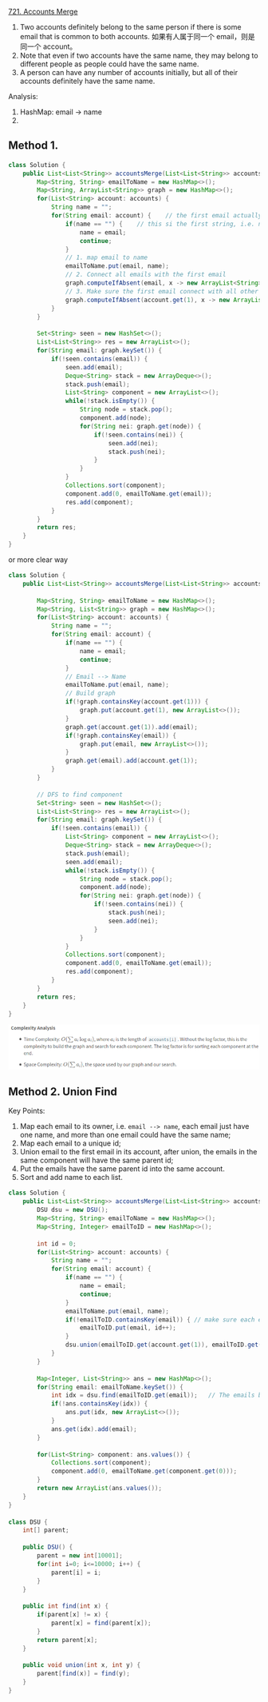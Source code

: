 [721. Accounts Merge](https://leetcode.com/problems/accounts-merge/)

1. Two accounts definitely belong to the same person if there is some email that is common to both accounts. 如果有人属于同一个 email，则是同一个 account。 
2. Note that even if two accounts have the same name, they may belong to different people as people could have the same name.
3. A person can have any number of accounts initially, but all of their accounts definitely have the same name.

Analysis:
1. HashMap: email -> name
2. 


## Method 1. 
```java
class Solution {
    public List<List<String>> accountsMerge(List<List<String>> accounts) {
        Map<String, String> emailToName = new HashMap<>();
        Map<String, ArrayList<String>> graph = new HashMap<>();
        for(List<String> account: accounts) {
            String name = "";
            for(String email: account) {    // the first email actually is name
                if(name == "") {    // this si the first string, i.e. name
                    name = email;
                    continue;
                }
                // 1. map email to name
                emailToName.put(email, name);
                // 2. Connect all emails with the first email 
                graph.computeIfAbsent(email, x -> new ArrayList<String>()).add(account.get(1));
                // 3. Make sure the first email connect with all other emails.
                graph.computeIfAbsent(account.get(1), x -> new ArrayList<String>()).add(email);
            }
        }
        
        Set<String> seen = new HashSet<>();
        List<List<String>> res = new ArrayList<>();
        for(String email: graph.keySet()) {
            if(!seen.contains(email)) {
                seen.add(email);
                Deque<String> stack = new ArrayDeque<>();
                stack.push(email);
                List<String> component = new ArrayList<>();
                while(!stack.isEmpty()) {
                    String node = stack.pop();
                    component.add(node);
                    for(String nei: graph.get(node)) {
                        if(!seen.contains(nei)) {
                            seen.add(nei);
                            stack.push(nei);
                        }
                    }
                }
                Collections.sort(component);
                component.add(0, emailToName.get(email));
                res.add(component);
            }
        }
        return res;
    }
}
```

or more clear way

```java
class Solution {
    public List<List<String>> accountsMerge(List<List<String>> accounts) {
        
        Map<String, String> emailToName = new HashMap<>();
        Map<String, List<String>> graph = new HashMap<>();
        for(List<String> account: accounts) {
            String name = "";
            for(String email: account) {
                if(name == "") {
                    name = email;
                    continue;
                }
                // Email --> Name
                emailToName.put(email, name);
                // Build graph
                if(!graph.containsKey(account.get(1))) {
                    graph.put(account.get(1), new ArrayList<>());
                }
                graph.get(account.get(1)).add(email);
                if(!graph.containsKey(email)) {
                    graph.put(email, new ArrayList<>());
                }
                graph.get(email).add(account.get(1));
            }
        }
        
        // DFS to find component
        Set<String> seen = new HashSet<>();
        List<List<String>> res = new ArrayList<>();
        for(String email: graph.keySet()) {
            if(!seen.contains(email)) {
                List<String> component = new ArrayList<>();
                Deque<String> stack = new ArrayDeque<>();
                stack.push(email);
                seen.add(email);
                while(!stack.isEmpty()) {
                    String node = stack.pop();
                    component.add(node);
                    for(String nei: graph.get(node)) {
                        if(!seen.contains(nei)) {
                            stack.push(nei);
                            seen.add(nei);
                        }
                    }
                }
                Collections.sort(component);
                component.add(0, emailToName.get(email));
                res.add(component);
            }
        }
        return res;
    }
}
```
![complexity](images/721_DFS_complexity.png)


## Method 2. Union Find
Key Points:
1. Map each email to its owner, i.e. `email --> name`, each email just have one name, and more than one email could have the same name;
2. Map each email to a unique id;
3. Union email to the first email in its account, after union, the emails in the same component will have the same parent id;
4. Put the emails have the same parent id into the same account.
5. Sort and add name to each list.
```java
class Solution {
    public List<List<String>> accountsMerge(List<List<String>> accounts) {
        DSU dsu = new DSU();
        Map<String, String> emailToName = new HashMap<>();
        Map<String, Integer> emailToID = new HashMap<>();
        
        int id = 0;
        for(List<String> account: accounts) {
            String name = "";
            for(String email: account) {
                if(name == "") {
                    name = email;
                    continue;
                }
                emailToName.put(email, name);
                if(!emailToID.containsKey(email)) { // make sure each email just has one and only one ID
                    emailToID.put(email, id++);
                }
                dsu.union(emailToID.get(account.get(1)), emailToID.get(email));
            }
        }
        
        Map<Integer, List<String>> ans = new HashMap<>();
        for(String email: emailToName.keySet()) {   
            int idx = dsu.find(emailToID.get(email));   // The emails belong to one component have the same ID
            if(!ans.containsKey(idx)) {
                ans.put(idx, new ArrayList<>());
            }
            ans.get(idx).add(email);
        }
        
        for(List<String> component: ans.values()) {
            Collections.sort(component);
            component.add(0, emailToName.get(component.get(0)));
        }
        return new ArrayList(ans.values());
    }
}

class DSU {
    int[] parent;
    
    public DSU() {
        parent = new int[10001];
        for(int i=0; i<=10000; i++) {
            parent[i] = i;
        }
    }
    
    public int find(int x) {
        if(parent[x] != x) {
            parent[x] = find(parent[x]);
        }
        return parent[x];
    }
    
    public void union(int x, int y) {
        parent[find(x)] = find(y);
    }
}
```


